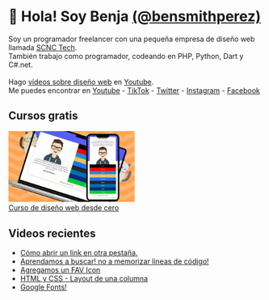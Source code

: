 # 👋 Hola! Soy Benja [(@bensmithperez)](https://bensmithperez.com "Sitio web de @bensmithperez") 
Soy un programador freelancer con una pequeña empresa de diseño web llamada [SCNC Tech](https://scnctech.com "SCNC Tech").<br>
También trabajo como programador, codeando en PHP, Python, Dart y C#.net.<br><br>
Hago [videos sobre diseño web](https://youtube.com/@bensmithperez "videos sobre diseño web") en [Youtube](https://youtube.com/@bensmithperez "Youtube").<br>
Me puedes encontrar en [Youtube](https://www.youtube.com/@bensmithperez) - [TikTok](https://www.tiktok.com/@bensmithperez) - [Twitter](https://twitter.com/bensmithpereztwitter) - [Instagram](https://www.instagram.com/bensmithperez_) - [Facebook](https://www.facebook.com/bensmithperez1)

## Cursos gratis
[<img width="250px" src="https://github.com/bensmithperez/bensmithperez/blob/main/playlist-curso-diseno-web.png" alt="curso de diseño web desde cero - @bensmithperez en youtube">
<br>
Curso de diseño web desde cero](https://www.youtube.com/playlist?list=PLXb5K7gz-aPjYV1vBbraFMEm53rLpZLgb)

## Videos recientes
<!-- VIDEOS-RECIENTES-YOUTUBE:START -->
- [Cómo abrir un link en otra pestaña.](https://www.youtube.com/watch?v=iesBQy7QBoM)
- [Aprendamos a buscar! no a memorizar lineas de código!](https://www.youtube.com/watch?v=Ks0AQb_y7OQ)
- [Agregamos un FAV Icon](https://www.youtube.com/watch?v=kZKNg-Ijxeg)
- [HTML y CSS - Layout de una columna](https://www.youtube.com/watch?v=qDYLOUOJ7cw)
- [Google Fonts!](https://www.youtube.com/watch?v=8JZ_YCypAN8)
<!-- VIDEOS-RECIENTES-YOUTUBE:END --> 
